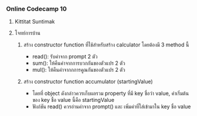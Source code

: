 ### Online Codecamp 10

1. Kittitat Suntimak
2. โจทย์การบ้าน

    1. สร้าง constructor function ที่ใช้สำหรับสร้าง calculator โดยต้องมี 3 method นี้
        - read(): รับค่าจาก prompt 2 ตัว
        - sum(): ให้คืนค่าจากการบวกกันของตัวแปร 2 ตัว
        - mul(): ให้คืนค่าจากกการคูณกันของตัวแปร 2 ตัว


    2. สร้าง constructor function accumulator (startingValue)
        - โดยที่ object ดังกล่าวควรเก็บผลรวม property ที่มี key ชื่อว่า value, ค่าเริ่มต้นของ key ชื่อ value นี้คือ startingValue
        - ฟังก์ชัน read() ควรอ่านค่าจาก prompt() และ เพิ่มค่าที่ใส่เข้ามาใน key ชื่อ value